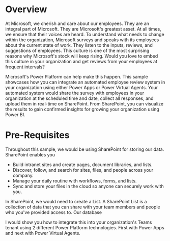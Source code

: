 # Overview
At Microsoft, we cherish and care about our employees. They are an integral part of Microsoft. They are Microsoft's greatest asset. At all times, we ensure that their voices are heard. To understand what needs to change within the organization, Microsoft surveys and speaks with its employees about the current state of work. They listen to the inputs, reviews, and suggestions of employees. This culture is one of the most surprising reasons why Microsoft's stock will keep rising. Would you love to embed this culture in your organization and get reviews from your employees at frequent intervals?

Microsoft's Power Platform can help make this happen. This sample showcases how you can integrate an automated employee review system in your organization using either Power Apps or Power Virtual Agents. Your automated system would share the survey with employees in your organization at the scheduled time and date, collect all responses, and upload them in real-time on SharePoint. From SharePoint, you can visualize the results to gain confirmed insights for growing your organization using Power BI.

# Pre-Requisites
Throughout this sample, we would be using SharePoint for storing our data. SharePoint enables you
-	Build intranet sites and create pages, document libraries, and lists.
-	Discover, follow, and search for sites, files, and people across your company.
-	Manage your daily routine with workflows, forms, and lists.
-	Sync and store your files in the cloud so anyone can securely work with you.

In SharePoint, we would need to create a List. A SharePoint List is a collection of data that you can share with your team members and people who you've provided access to. Our database 

I would show you how to integrate this into your organization's Teams tenant using 2 different Power Platform technologies. First with Power Apps and next with Power Virtual Agents.
